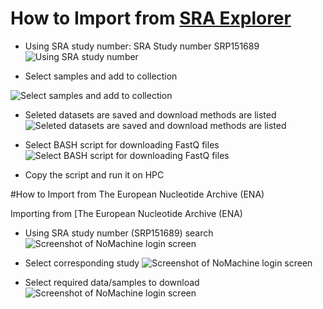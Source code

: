 # How to Import from [SRA Explorer](https://sra-explorer.info/)

* Using SRA study number: SRA Study number SRP151689
![Using SRA study number](/assets/SRA_explorer_01.jpg)

* Select samples and add to collection

![Select samples and add to collection](/assets/SRA_explorer_02.jpg)
* Seleted datasets are saved and download methods are listed
![Seleted datasets are saved and download methods are listed](/assets/SRA_explorer_03.jpg)
* Select BASH script for downloading FastQ files
![Select BASH script for downloading FastQ files](/assets/SRA_explorer_04.jpg)

* Copy the script and run it on HPC

#How to Import from The European Nucleotide Archive (ENA)


Importing from [The European Nucleotide Archive (ENA)

* Using SRA study number (SRP151689) search
![Screenshot of NoMachine login screen](/assets/SRA_explorer_01.jpg)

* Select corresponding study
![Screenshot of NoMachine login screen](/assets/SRA_explorer_01.jpg)

* Select required data/samples to download
![Screenshot of NoMachine login screen](/assets/SRA_explorer_01.jpg)
